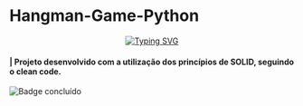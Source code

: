# Hangman-Game-Python
<p align="center">
<a href="https://git.io/typing-svg"><img src="https://readme-typing-svg.demolab.com?font=Fira+Code&size=18&pause=1000&color=509DE1&center=verdadeiro&vCenter=falso&multiline=true&repeat=verdadeiro&width=500&height=30&lines=Meet+my+Hangman+Game!" alt="Typing SVG" /></a>
  
#### | Projeto desenvolvido com a utilização dos princípios de SOLID, seguindo o clean code.
![Badge concluído](http://img.shields.io/static/v1?label=STATUS&message=CONCLUDED&color=509DE1&style=for-the-badge)

